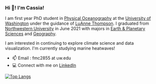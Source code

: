 ### Hi 👋! I'm Cassia!

I am first year PhD student in [Physical Oceanography](https://www.ocean.washington.edu/story/Physical_Oceanography) at the [University of Washington](https://www.washington.edu/) under the guidance of [LuAnne Thompson](https://www.ocean.washington.edu/home/LuAnne_Thompson). I graduated from [Northwestern University](https://www.northwestern.edu/) in June 2021 with majors in [Earth & Planetary Sciences](https://www.earth.northwestern.edu/) and [Geography](https://geography.northwestern.edu/).

I am interested in continuing to explore climate science and data visualization. I'm currently studying marine heatwaves!

- 📫 Email : fmc2855 at uw.edu
- 💻  Connect with me on [LinkedIn](https://www.linkedin.com/in/cassia-cai-0b953a143)

[![Top Langs](https://github-readme-stats.vercel.app/api/top-langs/?username=CassiaCai&layout=compact)](https://github.com/CassiaCai/github-readme-stats)
